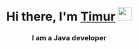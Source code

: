 <h1 align="center">Hi there, I'm <a href="https://t.me/iwidniwi" target="_blank">Timur</a> 
<img src="https://github.com/blackcater/blackcater/raw/main/images/Hi.gif" height="32"/></h1>
<h3 align="center">I am a Java developer</h3>
